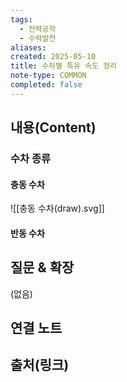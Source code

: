 ```yaml
---
tags:
  - 전력공학
  - 수력발전
aliases: 
created: 2025-05-10
title: 수차별 특유 속도 정리
note-type: COMMON
completed: false
---
```


## 내용(Content)
### 수차 종류
#### 충동 수차
![[충동 수차(draw).svg]]

#### 반동 수차

## 질문 & 확장

(없음)

## 연결 노트

## 출처(링크)

